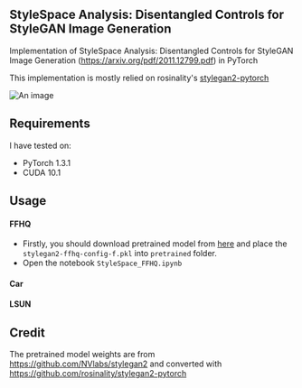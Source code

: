 ## StyleSpace Analysis: Disentangled Controls for StyleGAN Image Generation

Implementation of StyleSpace Analysis: Disentangled Controls for StyleGAN Image Generation (https://arxiv.org/pdf/2011.12799.pdf) in PyTorch

This implementation is mostly relied on rosinality's [stylegan2-pytorch](https://github.com/rosinality/stylegan2-pytorch/)

![An image](img.png)

## Requirements

I have tested on:

- PyTorch 1.3.1
- CUDA 10.1

## Usage

#### FFHQ

- Firstly, you should download pretrained model from [here](https://www.dropbox.com/s/c3aaq7i6soxmpzu/pretrained_stylegan2_ffhq.tar) and place the `stylegan2-ffhq-config-f.pkl` into `pretrained` folder.
- Open the notebook `StyleSpace_FFHQ.ipynb`

#### Car


#### LSUN



## Credit

The pretrained model weights are from  https://github.com/NVlabs/stylegan2 and converted with https://github.com/rosinality/stylegan2-pytorch

